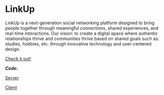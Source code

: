 # LinkUp
LinkUp is a next-generation social networking platform designed to bring people together through meaningful connections, shared experiences, and real-time interactions. 
Our vision: to create a digital space where authentic relationships thrive and communities thrive based on shared goals such as: studies, hobbies, etc. through innovative technology and user-centered design.

[Check it out!](https://linkup-client-ax9e.onrender.com/)


   
***Code:***

[Server](https://github.com/Nadavgo8/LinkUp-Server/tree/main)

[Client](https://github.com/Nadavgo8/LinkUp-Client/tree/main)

